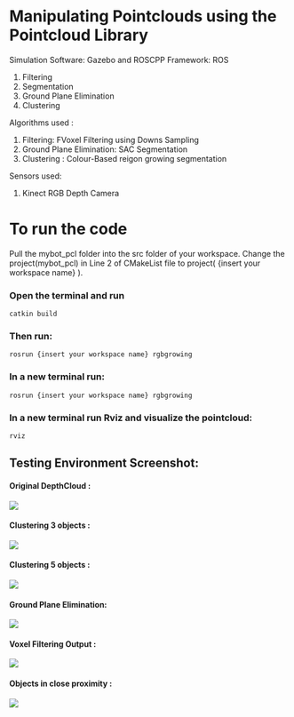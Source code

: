 
<h1>Manipulating Pointclouds using the Pointcloud Library</h1>
Simulation Software: Gazebo and ROSCPP
Framework: ROS
<ol><li>Filtering
<li> Segmentation
<li>Ground Plane Elimination
<li>Clustering
</ol>

Algorithms used : 
<ol><li>Filtering: FVoxel Filtering using Downs Sampling
<li> Ground Plane Elimination: SAC Segmentation
<li>Clustering : Colour-Based reigon growing segmentation
</ol>

Sensors used:
1) Kinect RGB Depth Camera

<h1> To run the code</h1>
Pull the mybot_pcl folder into the src folder of your workspace. Change the project(mybot_pcl) in Line 2 of CMakeList file to project( {insert your workspace name} ).
  
### Open the terminal and run
```
catkin build
```

### Then run:
```
rosrun {insert your workspace name} rgbgrowing
```

### In a new terminal run:
```
rosrun {insert your workspace name} rgbgrowing
```
### In a new terminal run Rviz and visualize the pointcloud:
```
rviz
```

<h2> Testing Environment Screenshot: </h2>
<h4>Original DepthCloud :  </h4>
<img src="https://github.com/MRM-AI-TP-2022/Aditya-Arun-Iyer-MRM/blob/062f30e8d4cb169f2936ac7005c65538dec69b3e/PCL%20manipulation/pcl%20task%20images/pcl_normal.png">

<h4> Clustering 3 objects : </h4>
<img src="https://github.com/MRM-AI-TP-2022/Aditya-Arun-Iyer-MRM/blob/062f30e8d4cb169f2936ac7005c65538dec69b3e/PCL%20manipulation/pcl%20task%20images/3_object_clustered.png">

<h4> Clustering 5 objects : </h4>
<img src="https://github.com/MRM-AI-TP-2022/Aditya-Arun-Iyer-MRM/blob/062f30e8d4cb169f2936ac7005c65538dec69b3e/PCL%20manipulation/pcl%20task%20images/5_obj_clustering.png">

<h4>Ground Plane Elimination: </h4>
<img src="https://github.com/MRM-AI-TP-2022/Aditya-Arun-Iyer-MRM/blob/062f30e8d4cb169f2936ac7005c65538dec69b3e/PCL%20manipulation/pcl%20task%20images/Ground_plane_elimination_pcl.png">

<h4>Voxel Filtering Output :  </h4>
<img src="https://github.com/MRM-AI-TP-2022/Aditya-Arun-Iyer-MRM/blob/062f30e8d4cb169f2936ac7005c65538dec69b3e/PCL%20manipulation/pcl%20task%20images/filtered_pcl.png">


<h4>Objects in close proximity :  </h4>
<img src="https://github.com/MRM-AI-TP-2022/Aditya-Arun-Iyer-MRM/blob/062f30e8d4cb169f2936ac7005c65538dec69b3e/PCL%20manipulation/pcl%20task%20images/close_object_pcl.png">


